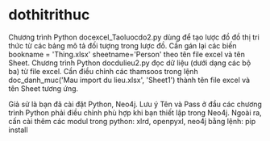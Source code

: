 # dothitrithuc
Chương trình Python docexcel_Taoluocdo2.py dùng để tạo lược đồ đồ thị tri thức từ các bảng mô tả đối tượng trong lược đồ. Cần gán lại các biến bookname = 'Thing.xlsx'
sheetname='Person' theo tên file excel và tên Sheet.
Chương trình Python docdulieu2.py đọc dữ liệu (dưới dạng các bộ ba) từ file excel.  Cần điều chỉnh các thamsoos trong lệnh doc_danh_muc('Mau import du lieu.xlsx', 'Sheet1') thành tên file excel và tên Sheet tương ứng.

Giả sử là bạn đã cài đặt Python, Neo4j. Lưu ý Tên và Pass ở đầu các chương trình Python phải điều chỉnh phù hợp khi bạn thiết lập trong Neo4j.
Ngoài ra, cấn cài thêm các modul trong python: xlrd, openpyxl, neo4j  bằng lệnh: pip install
